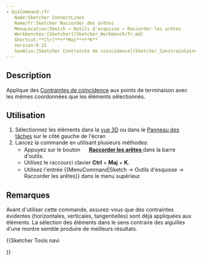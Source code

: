 ```yaml
---
- GuiCommand:/fr
   Name:Sketcher ConnectLines
   Name/fr:Sketcher Raccorder des arêtes
   MenuLocation:Sketch → Outils d'esquisse → Raccorder les arêtes
   Workbenches:[Sketcher](Sketcher_Workbench/fr.md)
   Shortcut:**Ctrl**+**Maj**+**K**
   Version:0.15
   SeeAlso:[Sketcher Contrainte de coïncidence](Sketcher_ConstrainCoincident/fr.md)
---
```


## Description

Applique des [Contraintes de coïncidence](Sketcher_ConstrainCoincident/fr.md) aux points de terminaison avec les mêmes coordonnées que les éléments sélectionnés.

## Utilisation

1.  Sélectionnez les éléments dans la [vue 3D](3D_view/fr.md) ou dans le [Panneau des tâches](Task_Panel/fr.md) sur le côté gauche de l\'écran
2.  Lancez la commande en utilisant plusieurs méthodes:
    -   Appuyez sur le bouton **<img src=images/Sketcher_ConnectLines.svg style="width:16px"> [Raccorder les arêtes ](Sketcher_ConnectLines/fr.md)** dans la barre d\'outils.
    -   Utilisez le raccourci clavier **Ctrl** + **Maj** + **K**.
    -   Utilisez l\'entrée {{MenuCommand|Sketch → Outils d'esquisse → <img src=images/Sketcher_ConnectLines.svg style="width:16px"> Raccorder les arêtes}} dans le menu supérieur.

## Remarques

Avant d\'utiliser cette commande, assurez-vous que des contraintes évidentes (horizontales, verticales, tangentielles) sont déjà appliquées aux éléments. La sélection des éléments dans le sens contraire des aiguilles d\'une montre semble produire de meilleurs résultats.





{{Sketcher Tools navi

}}  
